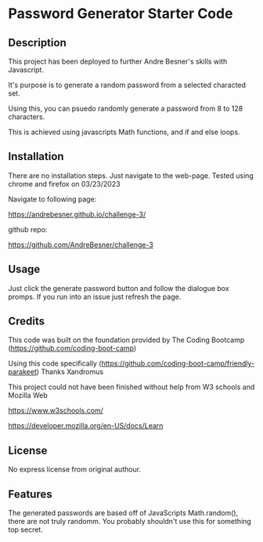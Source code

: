 # Password Generator Starter Code

## Description

This project has been deployed to further Andre Besner's skills with Javascript.

It's purpose is to generate a random password from a selected characted set. 

Using this, you can psuedo randomly generate a password from 8 to 128 characters.

This is achieved using javascripts Math functions, and if and else loops.

## Installation

There are no installation steps. Just navigate to the web-page. Tested using chrome and firefox on 03/23/2023

Navigate to following page:

https://andrebesner.github.io/challenge-3/

github repo:

https://github.com/AndreBesner/challenge-3

## Usage

Just click the generate password button and follow the dialogue box promps. If you run into an issue just refresh the page.

## Credits

This code was built on the foundation provided by The Coding Bootcamp (https://github.com/coding-boot-camp)

Using this code specifically (https://github.com/coding-boot-camp/friendly-parakeet) Thanks Xandromus

This project could not have been finished without help from W3 schools and Mozilla Web 

https://www.w3schools.com/

https://developer.mozilla.org/en-US/docs/Learn

## License

No express license from original authour.

## Features

The generated passwords are based off of JavaScripts Math.random(), there are not truly randomm. You probably shouldn't use this for something top secret.

